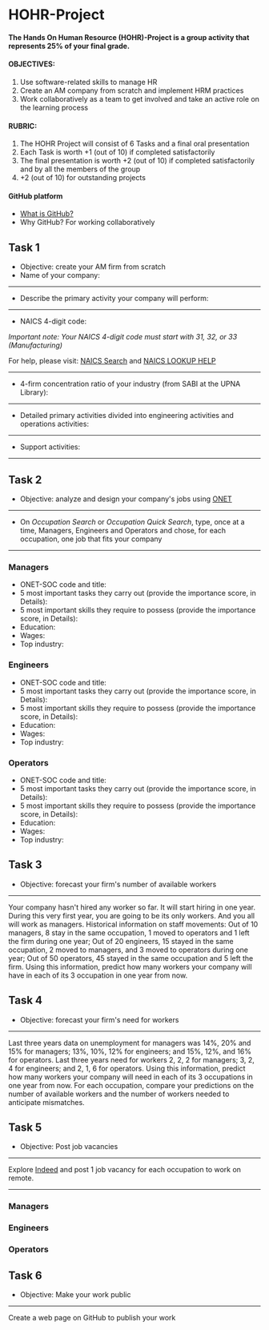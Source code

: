 # HOHR-Project
#### The Hands On Human Resource (HOHR)-Project is a group activity that represents 25% of your final grade.
#### OBJECTIVES:
1. Use software-related skills to manage HR
2. Create an AM company from scratch and implement HRM practices
3. Work collaboratively as a team to get involved and take an active role on the learning process 
#### RUBRIC:
1. The HOHR Project will consist of 6 Tasks and a final oral presentation
2. Each Task is worth +1 (out of 10) if completed satisfactorily
3. The final presentation is worth +2 (out of 10) if completed satisfactorily and by all the members of the group
4. +2 (out of 10) for outstanding projects
#### GitHub platform
* [What is GitHub?](https://www.youtube.com/watch?v=w3jLJU7DT5E) 
* Why GitHub? For working collaboratively 

## Task 1
* Objective: create your AM firm from scratch
* Name of your company:
***
* Describe the primary activity your company will perform:
***
* NAICS 4-digit code:

*Important note: Your NAICS 4-digit code must start with 31, 32, or 33 (Manufacturing)*

For help, please visit: [NAICS Search](https://www.naics.com/search/) and [NAICS LOOKUP HELP](https://www.naics.com/naics-identification-help/)
***
* 4-firm concentration ratio of your industry (from SABI at the UPNA Library):
***
* Detailed primary activities divided into engineering activities and operations activities:
***
* Support activities:
***

## Task 2
* Objective: analyze and design your company's jobs using [ONET](https://www.onetonline.org/) 
***
* On *Occupation Search* or *Occupation Quick Search*, type, once at a time, Managers, Engineers and Operators and chose, for each occupation, one job that fits your company
***
### Managers
* ONET-SOC code and title:
* 5 most important tasks they carry out (provide the importance score, in Details):
* 5 most important skills they require to possess (provide the importance score, in Details):
* Education:
* Wages:
* Top industry:
### Engineers
* ONET-SOC code and title:
* 5 most important tasks they carry out (provide the importance score, in Details):
* 5 most important skills they require to possess (provide the importance score, in Details):
* Education:
* Wages:
* Top industry:
### Operators
* ONET-SOC code and title:
* 5 most important tasks they carry out (provide the importance score, in Details):
* 5 most important skills they require to possess (provide the importance score, in Details):
* Education:
* Wages:
* Top industry:

## Task 3
* Objective: forecast your firm's number of available workers
***
Your company hasn't hired any worker so far. It will start hiring in one year. During this very first year, you are going to be its only workers. And you all will work as managers. Historical information on staff movements: Out of 10 managers, 8 stay in the same occupation, 1 moved to operators and 1 left the firm during one year; Out of 20 engineers, 15 stayed in the same occupation, 2 moved to managers, and 3 moved to operators during one year; Out of 50 operators, 45 stayed in the same occupation and 5 left the firm. Using this information, predict how many workers your company will have in each of its 3 occupation in one year from now.
## Task 4
* Objective: forecast your firm's need for workers
***
Last three years data on unemployment for managers was 14%, 20% and 15% for managers; 13%, 10%, 12% for engineers; and 15%, 12%, and 16% for operators. Last three years need for workers 2, 2, 2 for managers; 3, 2, 4 for engineers; and 2, 1, 6 for operators. Using this information, predict how many workers your company will need in each of its 3 occupations in one year from now. For each occupation, compare your predictions on the number of available workers and the number of workers needed to anticipate mismatches.
## Task 5
* Objective: Post job vacancies
***
Explore [Indeed](https://www.indeed.com/l-Remote-jobs.html) and post 1 job vacancy for each occupation to work on remote.
***
### Managers
### Engineers
### Operators
## Task 6
* Objective: Make your work public
***
Create a web page on GitHub to publish your work
